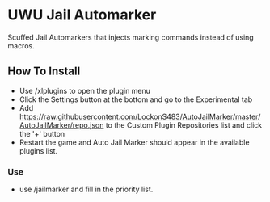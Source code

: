 # UWU Jail Automarker
Scuffed Jail Automarkers that injects marking commands instead of using macros.

## How To Install
* Use /xlplugins to open the plugin menu
* Click the Settings button at the bottom and go to the Experimental tab
* Add https://raw.githubusercontent.com/LockonS483/AutoJailMarker/master/AutoJailMarker/repo.json to the Custom Plugin Repositories list and click the '+' button
* Restart the game and Auto Jail Marker should appear in the available plugins list.

### Use
* use /jailmarker and fill in the priority list.
